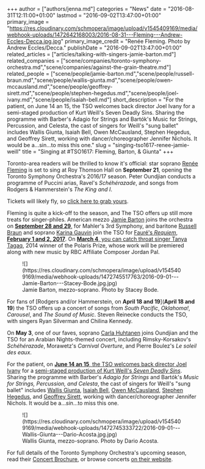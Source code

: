 +++
author = ["authors/jenna.md"]
categories = "News"
date = "2016-08-31T12:11:00+01:00"
lastmod = "2016-09-02T13:47:00+01:00"
primary_image = "https://res.cloudinary.com/schmopera/image/upload/v1545409169/media/webhook-uploads/1472642168003/2016-08-31---Fleming---Andrew-Eccles-Decca.jpg.jpg"
primary_image_credit = "Renée Fleming. Photo by Andrew Eccles/Decca."
publishDate = "2016-09-02T13:47:00+01:00"
related_articles = ["articles/talking-with-singers-jamie-barton.md"]
related_companies = ["scene/companies/toronto-symphony-orchestra.md","scene/companies/against-the-grain-theatre.md"]
related_people = ["scene/people/jamie-barton.md","scene/people/russell-braun.md","scene/people/wallis-giunta.md","scene/people/owen-mccausland.md","scene/people/geoffrey-sirett.md","scene/people/stephen-hegedus.md","scene/people/joel-ivany.md","scene/people/isaiah-bell.md"]
short_description = "For the patient, on June 14 an 15, the TSO welcomes back director Joel Ivany for a semi-staged production of Kurt Weill&#039;s Seven Deadly Sins. Sharing the programme with Barber&#039;s Adagio for Strings and Bartók&#039;s Music for Strings, Percussion, and Celesta, the cast of singers for Weill&#039;s &quot;sung ballet&quot; includes Wallis Giunta, Isaiah Bell, Owen McCausland, Stephen Hegedus, and Geoffrey Sirett, working with dancer/choreographer Jennifer Nichols. It would be a...sin...to miss this one."
slug = "singing-tso1617-renee-jamie-weill"
title = "Singing at #TSO1617: Fleming, Barton, &amp; Giunta"
+++

Toronto-area readers will be thrilled to know it's official: star soprano [Renée Fleming](/scene/people/renee-fleming/) is set to sing at Roy Thomson Hall on **September 21**, opening the Toronto Symphony Orchestra's 2016/17 season. Peter Oundjian conducts a programme of Puccini arias, Ravel's *Schéhérazade*, and songs from Rodgers & Hammerstein's *The King and I*.

Tickets will likely fly, so [click here to grab yours](https://www.tso.ca/concert/opening-night-ren%C3%A9e-fleming?utm_source=wordfly&utm_medium=email&utm_campaign=pressrelease-september-august26&utm_content=version_A).

Fleming is quite a kick-off to the season, and The TSO offers up still more treats for singer-philes. American mezzo [Jamie Barton](/talking-with-singers-jamie-barton/) joins the orchestra on [**September 28 and 29**,](https://www.tso.ca/concert/mahler-symphony-3) for Mahler's 3rd Symphony, and baritone [Russell Braun](/scene/people/russell-braun/) and soprano [Karina Gauvin](/scene/people/karina-gauvin/) join the TSO for [Fauré's *Requiem*, **February 1 and 2, 2017**](https://www.tso.ca/concert/faur%C3%A9-requiem). On [**March 4**, you can catch throat singer Tanya Tagaq](https://www.tso.ca/concert/tanya-tagaq), 2014 winner of the Polaris Prize, whose work will be premiered along with new music by RBC Affiliate Composer Jordan Pal.

<figure data-type="image">
![](https://res.cloudinary.com/schmopera/image/upload/v1545409169/media/webhook-uploads/1472745517763/2016-09-01---Jamie-Barton---Stacey-Bode.jpg.jpg)
<figcaption>Jamie Barton, mezzo-soprano. Photo by Stacey Bode.</figcaption>
</figure>

For fans of [Rodgers and/or Hammerstein, on **April 18 and 19**](**April 18 and 19**) the TSO offers up a concert of songs from *South Pacific*, *Oklahoma!*, *Carousel*, and *The Sound of Music*. Steven Reinecke conducts the TSO, with singers Ryan Silverman and Chilina Kennedy. 

On **May 3**, one of our faves, soprano [Carla Huhtanen](https://www.tso.ca/concert/arabian-nights-00) joins Oundjian and the TSO for an Arabian Nights-themed concert, including Rimsky-Korsakov's *Schéhérazade*, Morawetz's *Carnival Overture*, and Pierre Boulez's *Le soleil des eaux*.

For the patient, on [**June 14 an 15**, the TSO welcomes back director Joel Ivany](/scene/people/joel-ivany/) for a [semi-staged production of Kurt Weill's *Seven Deadly Sins*](https://www.tso.ca/concert/seven-deadly-sins). Sharing the programme with Barber's *Adagio for Strings* and Bartók's *Music for Strings, Percussion, and Celesta*, the cast of singers for Weill's "sung ballet" includes [Wallis Giunta](/scene/people/wallis-giunta/), [Isaiah Bell](/the-business-of-passion/), [Owen McCausland](/scene/people/owen-mccausland/), [Stephen Hegedus](/scene/people/stephen-hegedus/), and [Geoffrey Sirett](/scene/people/geoffrey-sirett/), working with dancer/choreographer Jennifer Nichols. It would be a...*sin*...to miss this one.

<figure data-type="image">
![](https://res.cloudinary.com/schmopera/image/upload/v1545409169/media/webhook-uploads/1472745333722/2016-09-01---Wallis-Giunta---Dario-Acosta.jpg.jpg)
<figcaption>Wallis Giunta, mezzo-soprano. Photo by Dario Acosta.</figcaption>
</figure>

For full details of the Toronto Symphony Orchestra's upcoming season, read their [Concert Brochure](https://issuu.com/torontosymphonyorchestra/docs/16.17_concert_calendar_-_final_in_s/1), or browse concerts [on their website](https://www.tso.ca/concerts).
